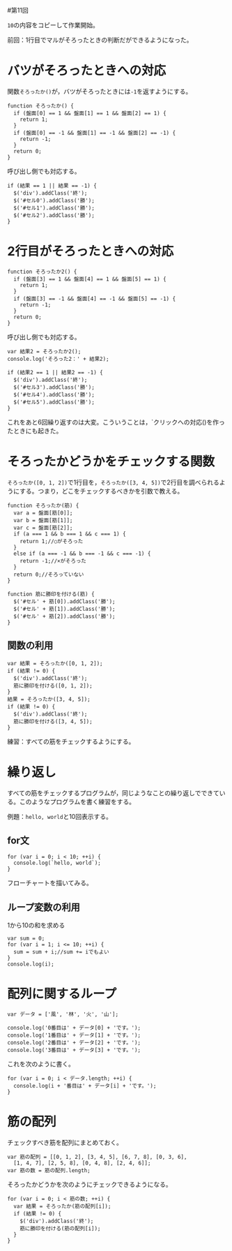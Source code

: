 #第11回

`10`の内容をコピーして作業開始。

前回：1行目でマルがそろったときの判断だができるようになった。

# バツがそろったときへの対応

関数`そろったか()`が，バツがそろったときには`-1`を返すようにする。

```
function そろったか() {
  if (盤面[0] == 1 && 盤面[1] == 1 && 盤面[2] == 1) {
    return 1;
  }
  if (盤面[0] == -1 && 盤面[1] == -1 && 盤面[2] == -1) {
    return -1;
  }
  return 0;
}
```

呼び出し側でも対応する。

```
if (結果 == 1 || 結果 == -1) {
  $('div').addClass('終');
  $('#セル0').addClass('勝');
  $('#セル1').addClass('勝');
  $('#セル2').addClass('勝');
}
```

# 2行目がそろったときへの対応

```
function そろったか2() {
  if (盤面[3] == 1 && 盤面[4] == 1 && 盤面[5] == 1) {
    return 1;
  }
  if (盤面[3] == -1 && 盤面[4] == -1 && 盤面[5] == -1) {
    return -1;
  }
  return 0;
}
```

呼び出し側でも対応する。

```
var 結果2 = そろったか2();
console.log('そろった2：' + 結果2);

if (結果2 == 1 || 結果2 == -1) {
  $('div').addClass('終');
  $('#セル3').addClass('勝');
  $('#セル4').addClass('勝');
  $('#セル5').addClass('勝');
}
```

これをあと6回繰り返すのは大変。こういうことは，`クリックへの対応()を作ったときにも起きた。

# そろったかどうかをチェックする関数

`そろったか([0, 1, 2])`で1行目を，`そろったか([3, 4, 5])`で2行目を調べられるようにする。つまり，どこをチェックするべきかを引数で教える。

```
function そろったか(筋) {
  var a = 盤面[筋[0]];
  var b = 盤面[筋[1]];
  var c = 盤面[筋[2]];
  if (a === 1 && b === 1 && c === 1) {
    return 1;//○がそろった
  }
  else if (a === -1 && b === -1 && c === -1) {
    return -1;//×がそろった
  }
  return 0;//そろっていない
}

function 筋に勝印を付ける(筋) {
  $('#セル' + 筋[0]).addClass('勝');
  $('#セル' + 筋[1]).addClass('勝');
  $('#セル' + 筋[2]).addClass('勝');
}
```

## 関数の利用

```
var 結果 = そろったか([0, 1, 2]);
if (結果 != 0) {
  $('div').addClass('終');
  筋に勝印を付ける([0, 1, 2]);
}
結果 = そろったか([3, 4, 5]);
if (結果 != 0) {
  $('div').addClass('終');
  筋に勝印を付ける([3, 4, 5]);
}
```

練習：すべての筋をチェックするようにする。

# 繰り返し

すべての筋をチェックするプログラムが，同じようなことの繰り返しでできている。このようなプログラムを書く練習をする。

例題：`hello, world`と10回表示する。

## for文

```
for (var i = 0; i < 10; ++i) {
  console.log(`hello, world`);
}
```

フローチャートを描いてみる。

## ループ変数の利用

1から10の和を求める

```
var sum = 0;
for (var i = 1; i <= 10; ++i) {
  sum = sum + i;//sum += iでもよい
}
console.log(i);
```

# 配列に関するループ

```
var データ = ['風', '林', '火', '山'];

console.log('0番目は' + データ[0] + 'です。');
console.log('1番目は' + データ[1] + 'です。');
console.log('2番目は' + データ[2] + 'です。');
console.log('3番目は' + データ[3] + 'です。');
```

これを次のように書く。

```
for (var i = 0; i < データ.length; ++i) {
  console.log(i + '番目は' + データ[i] + 'です。');
}
```

# 筋の配列

チェックすべき筋を配列にまとめておく。

```
var 筋の配列 = [[0, 1, 2], [3, 4, 5], [6, 7, 8], [0, 3, 6],
  [1, 4, 7], [2, 5, 8], [0, 4, 8], [2, 4, 6]];
var 筋の数 = 筋の配列.length;
```

そろったかどうかを次のようにチェックできるようになる。

```
for (var i = 0; i < 筋の数; ++i) {
  var 結果 = そろったか(筋の配列[i]);
  if (結果 != 0) {
    $('div').addClass('終');
    筋に勝印を付ける(筋の配列[i]);
  }
}
```
